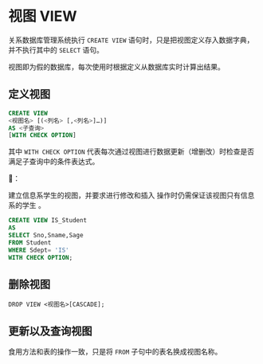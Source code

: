 # 视图 VIEW

关系数据库管理系统执行 `CREATE VIEW` 语句时，只是把视图定义存入数据字典，并不执行其中的 `SELECT` 语句。

视图即为假的数据库，每次使用时根据定义从数据库实时计算出结果。

## 定义视图

```SQL
CREATE VIEW
<视图名> [(<列名> [,<列名>]…)]
AS <子查询>
[WITH CHECK OPTION]
```

其中 `WITH CHECK OPTION` 代表每次通过视图进行数据更新（增删改）时检查是否满足子查询中的条件表达式。

🌰：

建立信息系学生的视图，并要求进行修改和插入
操作时仍需保证该视图只有信息系的学生 。

```SQL
CREATE VIEW IS_Student
AS
SELECT Sno,Sname,Sage
FROM Student
WHERE Sdept= 'IS'
WITH CHECK OPTION;
```

## 删除视图

`DROP VIEW <视图名>[CASCADE];`

## 更新以及查询视图

食用方法和表的操作一致，只是将 `FROM` 子句中的表名换成视图名称。
